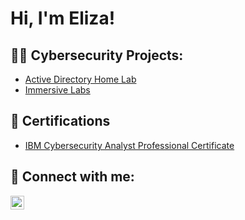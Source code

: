 <h1>Hi, I'm Eliza!</h1>

<h2>👨‍💻 Cybersecurity Projects:</h2>

  - [Active Directory Home Lab]()
  - [Immersive Labs](https://immersivelabs.online/profile/elizabujor4/progress)

<h2>📄 Certifications</h2>

- [IBM Cybersecurity Analyst Professional Certificate]()

<h2> 🤳 Connect with me:</h2>

[<img align="left" alt="JoshMadakor | LinkedIn" width="22px" src="https://cdn.jsdelivr.net/npm/simple-icons@v3/icons/linkedin.svg" />][linkedin]

[linkedin]: https://www.linkedin.com/in/eliza-bujor-9a9618204/

<!--
**joshmadakor1/joshmadakor1** is a ✨ _special_ ✨ repository because its `README.md` (this file) appears on your GitHub profile.

Here are some ideas to get you started:

- 🔭 I’m currently working on ...
- 🌱 I’m currently learning ...
- 👯 I’m looking to collaborate on ...
- 🤔 I’m looking for help with ...
- 💬 Ask me about ...
- 📫 How to reach me: ...
- 😄 Pronouns: ...
- ⚡ Fun fact: ...
-->
